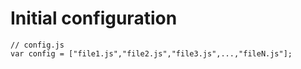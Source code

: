 # Initial configuration
```
// config.js
var config = ["file1.js","file2.js","file3.js",...,"fileN.js"];

```